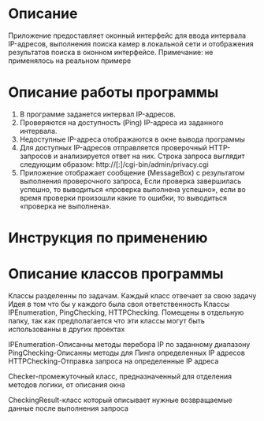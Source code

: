 ﻿# Описание
Приложение предоставляет оконный интерфейс для ввода интервала IP-адресов, 
выполнения поиска камер в локальной сети и отображения результатов поиска в оконном интерфейсе.
Примечание: не применялось на реальном примере

# Описание работы программы
1.	В программе заданется интервал IP-адресов.
2.	Проверяются на доступность (Ping) IP-адреса из заданного интервала.
3.  Недоступные IP-адреса отображаются в окне вывода программы
4.	Для доступных IP-адресов отправляется проверочный HTTP-запросов и анализируется ответ на них. 
Строка запроса выглядит следующим образом: 
http://<ip>[:<port>]/cgi-bin/admin/privacy.cgi
5.	Приложение отображает сообщение (MessageBox) с результатом выполнения проверочного запроса, 
Если проверка завершилась успешно, то выводиться «проверка выполнена успешно»,
если во время проверки произошли какие то ошибки, то выводиться «проверка не выполнена».

# Инструкция по применению


# Описание классов программы
Классы разделенны по задачам. Каждый класс отвечает за свою задачу
Идея в том что бы у каждого была своя ответственность
Классы IPEnumeration, PingChecking, HTTPChecking. Помещены в отдельную папку, так как предполагается что эти классы могут быть использованны в других проектах 
 
IPEnumeration-Описанны методы перебора IP по заданному диапазону
PingChecking-Описанны методы для Пинга определенных IP адресов
HTTPChecking-Отправка запроса на определенные IP адреса

Checker-промежуточный класс, предназначенный для отделения методов логики, от описания окна

CheckingResult-класс который описывает нужные возвращаемые данные после выполнения запроса

